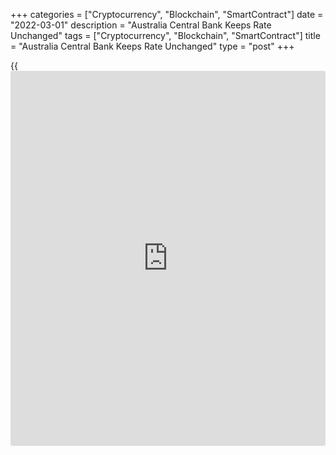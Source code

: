+++
categories = ["Cryptocurrency", "Blockchain", "SmartContract"]
date = "2022-03-01"
description = "Australia Central Bank Keeps Rate Unchanged"
tags = ["Cryptocurrency", "Blockchain", "SmartContract"]
title = "Australia Central Bank Keeps Rate Unchanged"
type = "post"
+++

{{<iframe id="large-banner" src="https://www.bounty.group/#slide=3.0" width="100%" height="600" scrolling="no" style="border: 0px solid rgb(216, 221, 230); border-radius: 3px;">}}

Australia's central bank left its key interest rate unchanged, as widely
expected, on Tuesday.

The [policy](https://www.fintechee.com/policy/) board of the Reserve Bank of Australia headed by Governor
Philip Lowe decided to leave its cash rate target unchanged at a record
low of 0.10 percent.

The Board said it will not increase the cash rate until actual inflation
is sustainably within the 2 to 3 percent target range. While inflation
has picked up, it is too early to conclude that it is sustainably within
the target range.

The bank noted that the war in Ukraine is a major new source of
uncertainty.

Although the bank highlighted the risks from the Ukraine war when it
kept interest rates unchanged, an upside surprise in the first quarter
inflation will trigger the first rate hike in June, Marcel Thieliant, an
economist at Capital Economics, said. The economist expects headline
inflation to surpass 4 percent before long.

For comments and feedback [contact](https://www.playgroundfx.com/contact/): editorial@rtt[news](https://www.letsplayfx.com/blog/forex-news-website/).com

[Economic News][1]

 **What parts of the world are seeing the best (and worst) economic
performances lately? Click[here][2] to check out our [Econ Scorecard][2]
and find out! See up-to-the-moment [ranking](https://www.playgroundfx.com/blog/crypto-exchange-ranking/)s for the best and worst
performers in [GDP][3], [unemployment rate][4], [inflation][2] and much
more.**

   1. www.rtt[news](https://www.letsplayfx.com/blog/forex-news-website/).com/Content/EconomicNews.aspx
   2. www.rtt[news](https://www.letsplayfx.com/blog/forex-news-website/).com/economic-scorecard/world-rank/CPI/highest-performance.aspx
   3. www.rtt[news](https://www.letsplayfx.com/blog/forex-news-website/).com/economic-scorecard/world-rank/GDP/highest-performance.aspx
   4. www.rtt[news](https://www.letsplayfx.com/blog/forex-news-website/).com/economic-scorecard/world-rank/unemployment-rate/lowest-performance.aspx